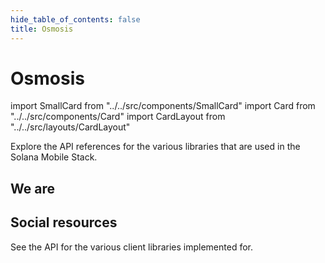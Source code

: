 ```yaml
---
hide_table_of_contents: false
title: Osmosis
---
```


# Osmosis



import SmallCard from "../../src/components/SmallCard"
import Card from "../../src/components/Card"
import CardLayout from "../../src/layouts/CardLayout"

Explore the API references for the various libraries that are used in the Solana Mobile Stack.

## We are

<CardLayout autoFitEnabled={true}>
    <Card
        to="#"
        header={{
            label: "Stake with us",
            translateId: "developer-programs",
        }}
        body={{
            label: "Learn about the React Native SDKs and how to quickly start building on Solana Mobile.",
            translateId: "learn-programs",
        }}
        iconPath="img/react-native-96.svg"
    />
    <Card
        to="#"
        header={{
            label: "Our validator",
            translateId: "development-setup",
        }}
        body={{
            label: "Learn how to build a native Android app using the core Solana Kotlin SDKs.",
            translateId: "development-setup-body",
        }}
        iconPath="img/kotlin-icon-32.svg"
    />
</CardLayout>

## Social resources
See the API for the various client libraries implemented for.

<CardLayout autoFitEnabled={false}>
    <SmallCard
        to="#"
        header={{
            label: "Website",
            translateId: "typescript-reference",
        }}
        iconPath="img/typescript-icon.png"
    />
    <SmallCard
        to="#"
        header={{
            label: "Github",
            translateId: "github-reference",
        }}
        iconPath="img/typescript-icon.png"
    />
    <SmallCard
        to="#"
        header={{
            label: "Discord",
            translateId: "discord-reference",
        }}
        iconPath="img/typescript-icon.png"
    />
    <SmallCard
        to="#"
        header={{
            label: "X",
            translateId: "x-reference",
        }}
        iconPath="img/typescript-icon.png"
    />
    <SmallCard
        to="#"
        header={{
            label: "Telegram",
            translateId: "telegram-reference",
        }}
        iconPath="img/typescript-icon.png"
    />
</CardLayout>
